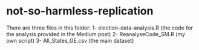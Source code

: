 # not-so-harmless-replication

There are three files in this folder:
1- election-data-analysis.R (the code for the analysis provided in the Medium post)
2- ReanalyseCode_SM.R (my own script)
3- All_States_GE.csv (the main dataset)
